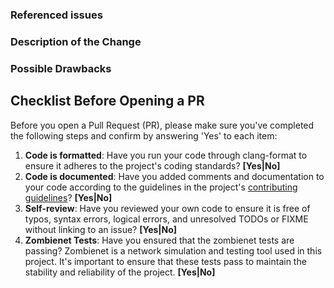 [//]: # (
Copyright Quadrivium LLC
All Rights Reserved
SPDX-License-Identifier: Apache-2.0
)

<!-- You will not see HTML commented line in Pull Request body -->
<!-- Optional sections may be omitted. Just remove them or write None -->

<!-- ### Requirements -->
<!-- * Filling out the template is required. Any pull request that does not include enough information to be reviewed in a timely manner may be closed at the maintainers' discretion. -->
<!-- * All new code must have code coverage above 70% (https://docs.codecov.io/docs/about-code-coverage). -->
<!-- * Branch must be rebased onto base branch (https://soramitsu.atlassian.net/wiki/spaces/IS/pages/11173889/Rebase+and+merge+guide). -->

### Referenced issues

<!-- Issues id from Github Issues. Example: Resolves #42 (Note that to link Pull Request with issue use one of the following keywords: close, closes, closed, fix, fixes, fixed, resolve, resolves, resolved). If there is no corresponding issue, then remove this field -->

### Description of the Change

<!-- We must be able to understand the design of your change from this description. If we can't get a good idea of what the code will be doing from the description here, the pull request may be closed at the maintainers' discretion. -->
<!-- Keep in mind that the maintainer reviewing this PR may not be familiar with or have worked with the code here recently, so please walk us through the concepts. -->

### Possible Drawbacks

<!-- What are the possible side-effects or negative impacts of the code change? -->
<!-- If no drawbacks, explicitly mention this (write None) -->

## Checklist Before Opening a PR

Before you open a Pull Request (PR), please make sure you've completed the following steps and confirm by answering 'Yes' to each item:

1. **Code is formatted**: Have you run your code through clang-format to ensure it adheres to the project's coding standards? **[Yes|No]**
2. **Code is documented**: Have you added comments and documentation to your code according to the guidelines in the project's [contributing guidelines](https://github.com/qdrvm/kagome/CONTRIBUTING.md)? **[Yes|No]**
3. **Self-review**: Have you reviewed your own code to ensure it is free of typos, syntax errors, logical errors, and unresolved TODOs or FIXME without linking to an issue? **[Yes|No]**
4. **Zombienet Tests**: Have you ensured that the zombienet tests are passing? Zombienet is a network simulation and testing tool used in this project. It's important to ensure that these tests pass to maintain the stability and reliability of the project. **[Yes|No]**

<!-- Please answer 'Yes' to each of these items in your PR description to confirm that you've completed them. This will help maintain the quality of the project and facilitate efficient collaboration. -->

